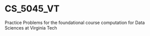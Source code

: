# CS_5045_VT
Practice Problems for the foundational course computation for Data Sciences at Virginia Tech
